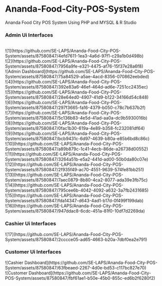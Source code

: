 # Ananda-Food-City-POS-System
Ananda Food City POS System Using PHP and MYSQL &amp; R Studio
<h3>Admin Ui Interfaces</h3>
<br>
![1](https://github.com/SE-LAPS/Ananda-Food-City-POS-System/assets/87580847/4efd7611-1ea3-4a6d-97f1-c29a1b0d498b)
<br>
![2](https://github.com/SE-LAPS/Ananda-Food-City-POS-System/assets/87580847/7956a9fe-e321-4475-af76-15f37e28a6f8)
<br>
![Admin Dashboard](https://github.com/SE-LAPS/Ananda-Food-City-POS-System/assets/87580847/75a84529-a5ae-4acd-8356-070862eebded)
<br>
![4](https://github.com/SE-LAPS/Ananda-Food-City-POS-System/assets/87580847/392e83a6-46ef-464d-ad6e-7251cc2435ec)
<br>
![5](https://github.com/SE-LAPS/Ananda-Food-City-POS-System/assets/87580847/28e64ed0-4907-41d9-b122-34166d54c848)
<br>
![6](https://github.com/SE-LAPS/Ananda-Food-City-POS-System/assets/87580847/297f3665-fa16-4379-b050-c78c7b637b2f)
<br>
![7](https://github.com/SE-LAPS/Ananda-Food-City-POS-System/assets/87580847/5c136b83-4e5d-41ad-aa0a-dc9b5930016b)
<br>
![8](https://github.com/SE-LAPS/Ananda-Food-City-POS-System/assets/87580847/0fac1b30-619a-4e89-b358-fc232081df64)
<br>
![9](https://github.com/SE-LAPS/Ananda-Food-City-POS-System/assets/87580847/bcb9431c-6d97-4639-b80a-e85b6bd8c86c)
<br>
![10](https://github.com/SE-LAPS/Ananda-Food-City-POS-System/assets/87580847/a89b879c-1c41-4ecb-86de-a26738d00552)
<br>
![11](https://github.com/SE-LAPS/Ananda-Food-City-POS-System/assets/87580847/3264a51b-e5a2-441d-ad00-50b0da80c07e)
<br>
![12](https://github.com/SE-LAPS/Ananda-Food-City-POS-System/assets/87580847/2f935f49-ac70-4551-9639-574fe81bb251)
<br>
![13](https://github.com/SE-LAPS/Ananda-Food-City-POS-System/assets/87580847/7aec0879-8b80-4ca2-8077-ada39e3fb75c)
<br>
![14](https://github.com/SE-LAPS/Ananda-Food-City-POS-System/assets/87580847/795cee6b-4042-4092-a632-3a7fb2431685)
<br>
![15](https://github.com/SE-LAPS/Ananda-Food-City-POS-System/assets/87580847/fda14347-d643-4ad1-b17d-0f499f199dab)
<br>
![16](https://github.com/SE-LAPS/Ananda-Food-City-POS-System/assets/87580847/947ddac8-6cdc-451a-81f0-10df7d2269da)
<br>
<h3>Cashier Ui Interfaces</h3>
![17](https://github.com/SE-LAPS/Ananda-Food-City-POS-System/assets/87580847/2cccce05-ad65-4663-b20a-7dbf0ea2e791)
<br>
<h3>Customer Ui Interfaces</h3>
![Cashier Dashboard](https://github.com/SE-LAPS/Ananda-Food-City-POS-System/assets/87580847/63fbeaed-2267-4d0e-bd53-c117bc827e70)
<br>
![Customer Dashboard](https://github.com/SE-LAPS/Ananda-Food-City-POS-System/assets/87580847/fbf61ae1-b50e-45b0-855c-ed6b2f6280f2)

